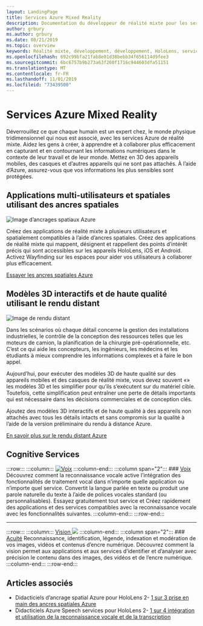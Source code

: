 ```yaml
---
layout: LandingPage
title: Services Azure Mixed Reality
description: Documentation du développeur de réalité mixte pour les services Azure.
author: grbury
ms.author: grbury
ms.date: 08/21/2019
ms.topic: overview
keywords: Réalité mixte, développement, développement, HoloLens, services Azure, ancres spatiales, reconnaissance vocale, vision, rendu distant
ms.openlocfilehash: 692c99bfa21fab8e01d38bebb34f656114d9fee3
ms.sourcegitcommit: 6bc6757b9b273a63f260f1716c944603dfa51151
ms.translationtype: MT
ms.contentlocale: fr-FR
ms.lasthandoff: 11/01/2019
ms.locfileid: "73439500"
---
```

# <a name="azure-mixed-reality-services"></a>Services Azure Mixed Reality
Déverrouillez ce que chaque humain est un expert chez, le monde physique tridimensionnel qui nous est associé, avec les services Azure de réalité mixte. Aidez les gens à créer, à apprendre et à collaborer plus efficacement en capturant et en contournant les informations numériques dans le contexte de leur travail et de leur monde. Mettez en 3D des appareils mobiles, des casques et d’autres appareils qui ne sont pas attachés. À l’aide d’Azure, assurez-vous que vos informations les plus sensibles sont protégées.

## <a name="multi-user-spatially-aware-applications-using-spatial-anchors"></a>Applications multi-utilisateurs et spatiales utilisant des ancres spatiales

![ Image d’ancrages spatiaux Azure](images/AzureSpatialAnchors.jpg)

Créez des applications de réalité mixte à plusieurs utilisateurs et spatialement compatibles à l’aide d’ancres spatiales. Créez des applications de réalité mixte qui mappent, désignent et rappellent des points d’intérêt précis qui sont accessibles sur les appareils HoloLens, iOS et Android. Activez Wayfinding sur les espaces pour aider vos utilisateurs à collaborer plus efficacement.

[Essayer les ancres spatiales Azure](https://docs.microsoft.com/azure/spatial-anchors)


## <a name="interactive-high-quality-3d-models-using-remote-rendering"></a>Modèles 3D interactifs et de haute qualité utilisant le rendu distant

![ Image de rendu distant](images/RemoteRendering.jpg)

Dans les scénarios où chaque détail concerne la gestion des installations industrielles, le contrôle de la conception des ressources telles que les moteurs de camion, la planification de la chirurgie pré-opérationnelle, etc. C’est ce qui aide les concepteurs, les ingénieurs, les médecins et les étudiants à mieux comprendre les informations complexes et à faire le bon appel.

Aujourd’hui, pour exécuter des modèles 3D de haute qualité sur des appareils mobiles et des casques de réalité mixte, vous devez souvent «» les modèles 3D et les simplifier pour qu’ils s’exécutent sur du matériel cible. Toutefois, cette simplification peut entraîner une perte de détails importants qui est nécessaire dans les décisions commerciales et de conception clés.

Ajoutez des modèles 3D interactifs et de haute qualité à des appareils non attachés avec tous les détails intacts et sans compromis sur la qualité à l’aide de la version préliminaire du rendu à distance Azure.

[En savoir plus sur le rendu distant Azure](https://azure.microsoft.com/services/remote-rendering)


## <a name="cognitive-services"></a>Cognitive Services

:::row:::
    :::column:::
       [![Voix](images/speech.jpg)](https://docs.microsoft.com/azure/cognitive-services/speech-service/)
    :::column-end:::
    :::column span="2":::
        ### <a name="speechhttpsdocsmicrosoftcomazurecognitive-servicesspeech-service"></a>[Voix](https://docs.microsoft.com/azure/cognitive-services/speech-service/)
        Découvrez comment la reconnaissance vocale active l’intégration des fonctionnalités de traitement vocal dans n’importe quelle application ou n’importe quel service. Convertit la langue parlée en texte ou produit une parole naturelle du texte à l’aide de polices vocales standard (ou personnalisables). Essayez gratuitement tout service et Créez rapidement des applications et des services compatibles avec la reconnaissance vocale avec les fonctionnalités suivantes.
    :::column-end:::
:::row-end:::

---

:::row:::
    :::column:::
       [Vision ![](images/vision.jpg)](https://docs.microsoft.com/azure/cognitive-services/computer-vision/)
    :::column-end:::
    :::column span="2":::
        ### <a name="visionhttpsdocsmicrosoftcomazurecognitive-servicescomputer-vision"></a>[Acuité](https://docs.microsoft.com/azure/cognitive-services/computer-vision/)
        Reconnaissance, identification, légende, indexation et modération de vos images, vidéos et contenus d’encre numérique. Découvrez comment la vision permet aux applications et aux services d’identifier et d’analyser avec précision le contenu dans des images, des vidéos et de l’encre numérique.
    :::column-end:::
:::row-end:::




## <a name="see-also"></a>Articles associés

* Didacticiels d’ancrage spatial Azure pour HoloLens 2- [1 sur 3 prise en main des ancres spatiales Azure](mrlearning-asa-ch1.md)
* Didacticiels Azure Speech services pour HoloLens 2- [1 sur 4 intégration et utilisation de la reconnaissance vocale et de la transcription](mrlearning-speechSDK-ch1.md)